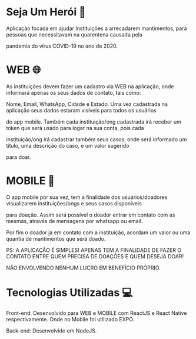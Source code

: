 # Seja Um Herói 🦸
Aplicação focada em ajudar Instituições a arrecadarem mantimentos, para pessoas que necessitavam na quarentena causada pela 

pandemia do vírus COVID-19 no ano de 2020.
# WEB 🌐
As instituições devem fazer um cadastro via WEB na aplicação, onde informará apenas os seus dados de contato, tais como:

Nome, Email, WhatsApp, Cidade e Estado. Uma vez cadastrada na aplicação seus dados estaram visíveis para todos os usuários

do app mobile. Também cada instituição/ong cadastrada irá receber um token que será usado para logar na sua conta, pois cada

instituição/ong irá cadastrar também seus casos, onde será informado um título, uma descrição do caso, e um valor sugerido

para doar.

# MOBILE 📱
O app mobile por sua vez, tem a finalidade dos usuários/doadores visualizarem instituições/ongs e seus casos disponíveis 

para doação. Assim será possível o doador entrar em contato com as mesmas, através de mensagens por whatsapp ou email.

Por fim o doador ja em contato com a instituição, acordam um valor ou uma quantia de mantimentos que será doado.

PS: A APLICAÇÃO É SIMPLES! APENAS TEM A FINALIDADE DE FAZER O CONTATO ENTRE QUEM PRECISA DE DOAÇÕES E QUEM DESEJA DOAR!

NÃO ENVOLVENDO NENHUM LUCRO EM BENEFÍCIO PRÓPRIO.


# Tecnologias Utilizadas 💻
Front-end: Desenvolvido para WEB e MOBILE com ReactJS e React Native respectivamente. Onde no Mobile foi utilizado EXPO.

Back-end: Desenvolvido em NodeJS.
